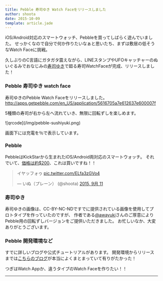 ```yaml
---
title: Pebble 寿司ゆき Watch Faceをリリースしました
author: shoota
date: 2015-10-09
template: article.jade
---
```


iOS/Android対応のスマートウォッチ、Pebbleを買ってしばらく遊んでいました。
せっかくなので自分で何か作りたいなぁと思いたち、まずは敷居の低そうなWatch Faceに挑戦。

久しぶりのC言語にガタガタ震えながら、LINEスタンプやUFOキャッチャーのぬいぐるみでおなじみの[寿司ゆき](http://awayuki.net/sushiyuki/)で廻る寿司WatchFaceが完成、リリースしました！

<span class="more"></span>

### Pebble 寿司ゆき watch face

寿司ゆきのPebble Watch Faceをリリースしました。
http://apps.getpebble.com/en_US/application/5616705a7e612637e600007f

5種類の寿司が右から左へ流れていき、無限に回転ずしを楽しめます。
<div class="img">![qrcode](/img/pebble-sushiyuki.png)</div>

画面下には充電を％で表示しています。

### Pebble

PebbleはKickStarから生まれたiOS/Android両対応のスマートウォッチ。
それでいて、[価格は約$200](https://www.pebble.com/buy-pebble-time-smartwatch)、これは買いですね！！
<blockquote class="twitter-tweet" lang="ja"><p lang="ja" dir="ltr">イヤッフォゥ <a href="http://t.co/ELfa3zGVo4">pic.twitter.com/ELfa3zGVo4</a></p>&mdash; いぬ（プレーン） (@shoota) <a href="https://twitter.com/shoota/status/642288994567385088">2015, 9月 11</a></blockquote>
<script async src="//platform.twitter.com/widgets.js" charset="utf-8"></script>


### 寿司ゆき

寿司ゆきの画像は、CC-BY-NC-NDですでに提供されている画像を使用してプロトタイプを作っていたのですが、
作者である[@awayuki](https://twitter.com/awayuki)さんのご厚意によりPebble用の回転ずしバージョンをご提供いただきました。
お忙しいなか、大変ありがとうございます。

### Pebble 開発環境など

すでに詳しいブログや公式チュートリアルがあります。
開発環境からリリースまでは[こちらのブログ](http://shikarunochi.matrix.jp/?p=1113)が本当によくまとまっていて有りがたかった！

つぎはWatch Appか、違うタイプのWatch Faceを作りたい！！

---